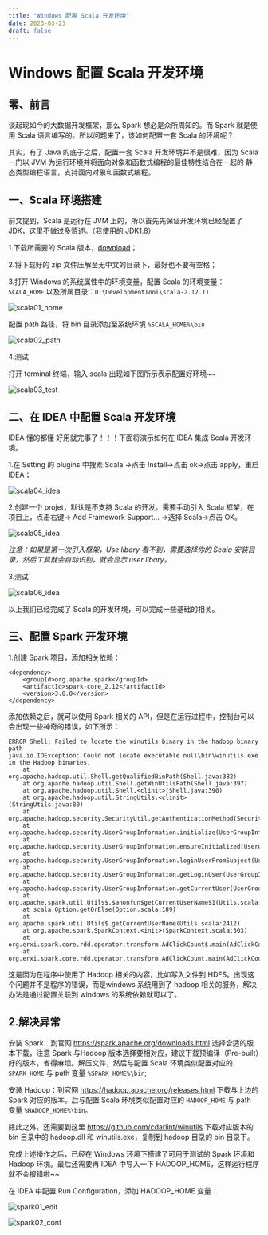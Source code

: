 ```yaml
---
title: "Windows 配置 Scala 开发环境"
date: 2023-03-23
draft: false
---
```


# Windows 配置 Scala 开发环境

## 零、前言

谈起现如今的大数据开发框架，那么 Spark 想必是众所周知的。而 Spark 就是使用 Scala 语言编写的。所以问题来了，该如何配置一套 Scala 的环境呢？

其实，有了 Java 的底子之后，配置一套 Scala 开发环境并不是很难，因为 Scala 一门以 JVM 为运行环境并将面向对象和函数式编程的最佳特性结合在一起的
静态类型编程语言，支持面向对象和函数式编程。

## 一、Scala 环境搭建

前文提到，Scala 是运行在 JVM 上的，所以首先先保证开发环境已经配置了 JDK，这里不做过多赘述。（我使用的 JDK1.8）

1.下载所需要的 Scala 版本，[download](https://www.scala-lang.org/download/)；

2.将下载好的 zip 文件压解至无中文的目录下，最好也不要有空格；

3.打开 Windows 的系统属性中的环境变量，配置 Scala 的环境变量：`SCALA_HOME` 以及所属目录：`D:\DevelopmentTool\scala-2.12.11`

![scala01_home](../../../imag/../content/imag/tech/scala/scala01_home.png)

配置 path 路径，将 bin 目录添加至系统环境 `%SCALA_HOME%\bin`

![scala02_path](../../../imag/../content/imag/tech/scala/scala02_path.png)

4.测试

打开 terminal 终端，输入 scala 出现如下图所示表示配置好环境~~

![scala03_test](../../../imag/../content/imag/tech/scala/scala03_test.png)

## 二、在 IDEA 中配置 Scala 开发环境

IDEA 懂的都懂 好用就完事了！！！下面将演示如何在 IDEA 集成 Scala 开发环境。

1.在 Setting 的 plugins 中搜素 Scala ->点击 Install->点击 ok->点击 apply，重启 IDEA；

![scala04_idea](../../../imag/../content/imag/tech/scala/scala04_idea.png)

2.创建一个 projet，默认是不支持 Scala 的开发。需要手动引入 Scala 框架，在项目上，点击右键-> Add Framework Support... ->选择 Scala->点击 OK。

![scala05_idea](../../../imag/../content/imag/tech/scala/scala05_idea.png)

*注意：如果是第一次引入框架，Use libary 看不到，需要选择你的 Scala 安装目录，然后工具就会自动识别，就会显示 user libary。*

3.测试

![scala06_idea](../../../imag/../content/imag/tech/scala/scala06_idea.png)

以上我们已经完成了 Scala 的开发环境，可以完成一些基础的相关。

## 三、配置 Spark 开发环境

1.创建 Spark 项目，添加相关依赖：

```
<dependency>
    <groupId>org.apache.spark</groupId>
    <artifactId>spark-core_2.12</artifactId>
    <version>3.0.0</version>
</dependency>
```

添加依赖之后，就可以使用 Spark 相关的 API，但是在运行过程中，控制台可以会出现一些神奇的错误，如下所示：

```
ERROR Shell: Failed to locate the winutils binary in the hadoop binary path
java.io.IOException: Could not locate executable null\bin\winutils.exe in the Hadoop binaries.
	at org.apache.hadoop.util.Shell.getQualifiedBinPath(Shell.java:382)
	at org.apache.hadoop.util.Shell.getWinUtilsPath(Shell.java:397)
	at org.apache.hadoop.util.Shell.<clinit>(Shell.java:390)
	at org.apache.hadoop.util.StringUtils.<clinit>(StringUtils.java:80)
	at org.apache.hadoop.security.SecurityUtil.getAuthenticationMethod(SecurityUtil.java:611)
	at org.apache.hadoop.security.UserGroupInformation.initialize(UserGroupInformation.java:274)
	at org.apache.hadoop.security.UserGroupInformation.ensureInitialized(UserGroupInformation.java:262)
	at org.apache.hadoop.security.UserGroupInformation.loginUserFromSubject(UserGroupInformation.java:807)
	at org.apache.hadoop.security.UserGroupInformation.getLoginUser(UserGroupInformation.java:777)
	at org.apache.hadoop.security.UserGroupInformation.getCurrentUser(UserGroupInformation.java:650)
	at org.apache.spark.util.Utils$.$anonfun$getCurrentUserName$1(Utils.scala:2412)
	at scala.Option.getOrElse(Option.scala:189)
	at org.apache.spark.util.Utils$.getCurrentUserName(Utils.scala:2412)
	at org.apache.spark.SparkContext.<init>(SparkContext.scala:303)
	at org.erxi.spark.core.rdd.operator.transform.AdClickCount$.main(AdClickCount.scala:8)
	at org.erxi.spark.core.rdd.operator.transform.AdClickCount.main(AdClickCount.scala)
```

这是因为在程序中使用了 Hadoop 相关的内容，比如写入文件到 HDFS。出现这个问题并不是程序的错误，而是windows 系统用到了 hadoop 相关的服务，解决办法是通过配置关联到 windows 的系统依赖就可以了。

## 2.解决异常

安装 Spark：到官网 https://spark.apache.org/downloads.html 选择合适的版本下载，注意 Spark 与Hadoop 版本选择要相对应，建议下载预编译（Pre-built）好的版本，省得麻烦。解压文件，然后与配置 Scala 环境类似配置对应的 `SPARK_HOME` 与 path 变量 `%SPARK_HOME%\bin`;

安装 Hadoop：到官网 https://hadoop.apache.org/releases.html 下载与上边的 Spark 对应的版本。后与配置 Scala 环境类似配置对应的 `HADOOP_HOME` 与 path 变量 `%HADOOP_HOME%\bin`。

除此之外，还需要到这里 https://github.com/cdarlint/winutils 下载对应版本的 bin 目录中的 hadoop.dll 和 winutils.exe，复制到 hadoop 目录的 bin 目录下。

完成上述操作之后，已经在 Windows 环境下搭建了可用于测试的 Spark 环境和 Hadoop 环境。最后还需要再 IDEA 中导入一下 HADOOP_HOME，这样运行程序就不会报错啦~~

在 IDEA 中配置 Run Configuration，添加 HADOOP_HOME 变量：

![spark01_edit](../../../imag/../content/imag/tech/scala/spark01_edit.png)

![spark02_conf](../../../imag/../content/imag/tech/scala/spark02_conf.png)
